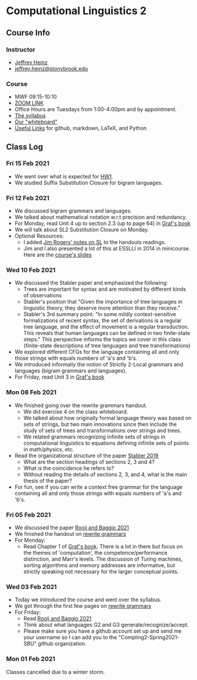 # Computational Linguistics 2

## Course Info

### Instructor
- [Jeffrey Heinz](https://jeffreyheinz.net) 
- jeffrey.heinz@stonybrook.edu 

### Course
- MWF 09:15-10:10 
- [ZOOM LINK](https://stonybrook.zoom.us/j/93603940635?pwd=c2U2WDJ4SnJUSXg1emdaU3phSWVNUT09) 
- Office Hours are Tuesdays from 1:00-4:00pm and by appointment.
- [The syllabus]()
- [Our "whiteboard"](https://docs.google.com/document/d/1cYKeifwRr0plOrnktIRv2viO0p57hwDLykvBWTiEf80/edit?usp=sharing)
- [Useful Links](UsefulLinks.md) for github, markdown, LaTeX, and Python

## Class Log

### Fri 15 Feb 2021

- We went over what is expected for [HW1](https://github.com/Compling2-Spring2021-SBU/HW1). 
- We studied Suffix Substitution Closure for bigram languages.

### Fri 12 Feb 2021

- We discussed bigram grammars and languages.
- We talked about mathematical notation w.r.t precision and redundancy.
- For Monday, read Unit 4 up to section 2.3 (up to page 64) in [Graf's book](graf-book/999_CompleteLectureNotes.pdf)
- We will talk about SL2 Substitution Closure on Monday.
- Optional Resources: 
  - I added [Jim Rogers' notes on SL](handouts/slocal.ho.pdf)  to the handouts readings.
  - Jim and I also presented a lot of this at ESSLLI in 2014 in minicourse. Here are the [course's slides](http://jeffreyheinz.net/talks/Rogers-Heinz-2014-MTP-ESSLI-slides.pdf)

### Wed 10 Feb 2021

- We discussed the Stabler paper and emphasized the following:
  - Trees are important for syntax and are motivated by different kinds of observations
  - Stabler's position that "Given the importance of tree languages in linguistic theory, they deserve more attention than they receive."
  - Stabler's 3rd summary point: "In some mildly context-sensitive formalizations of recent syntax, the set of derivations is a regular tree language, and the effect of movement is a regular transduction. This reveals that human languages can be defined in two finite-state steps." This perspective informs the topics we cover in this class (finite-state descriptions of tree languages and tree transformations)
- We explored different CFGs for the language containing all and only those strings with equals numbers of 'a's and 'b's. 
- We introduced informally the notion of Strictly 2-Local grammars and languages (bigram grammars and languages).
- For Friday, read Unit 3 in [Graf's book](graf-book/999_CompleteLectureNotes.pdf)

### Mon 08 Feb 2021

- We finished going over the rewrite grammars handout.
  - We did exercise 4 on the class whiteboard.
  - We talked about how originally formal language theory was based on sets of strings, but two main innovations since then include the study of sets of trees and transformations over strings and trees.
  - We related grammars recognizing infinite sets of strings in computational linguistics to equations defining infinite sets of points in math/physics, etc.
- Read the organizational structure of the paper [Stabler 2019](readings/Stabler-2019-Three-Mathematical-Foundations-for-Syntax.pdf) 
  - What are the section headings of sections 2, 3 and 4?
  - What is the coincidence he refers to?
  - Without reading the details of sections 2, 3, and 4, what is the main thesis of the paper?
- For fun, see if you can write a context free grammar for the language containing all and only those strings with equals numbers of 'a's and 'b's. 


### Fri 05 Feb 2021

- We discussed the paper [Rooij and Baggio 2021](readings/RooijBaggio2021.pdf) 
- We finished the handout on [rewrite grammars](handouts/rewrite-grammars.pdf)
- For Monday:
  - Read Chapter 1 of [Graf's book](graf-book/999_CompleteLectureNotes.pdf). 
  There is a lot in there but focus on the themes of 'computation', the competence/performance distinction, and Marr's levels. 
  The discussion of Turing machines, sorting algorithms and memory addresses are informative, but strictly speaking not necessary for the larger conceptual points.


### Wed 03 Feb 2021

- Today we introduced the course and went over the syllabus.
- We got through the first few pages on [rewrite grammars](handouts/rewrite-grammars.pdf)
- For Friday:
  - Read [Rooij and Baggio 2021](readings/RooijBaggio2021.pdf) 
  - Think about what languages G2 and G3 generate/recognize/accept.
  - Please make sure you have a github account set up and send me your username so I can add you to the "Compling2-Spring2021-SBU" github organization.

### Mon 01 Feb 2021

Classes cancelled due to a winter storm.

